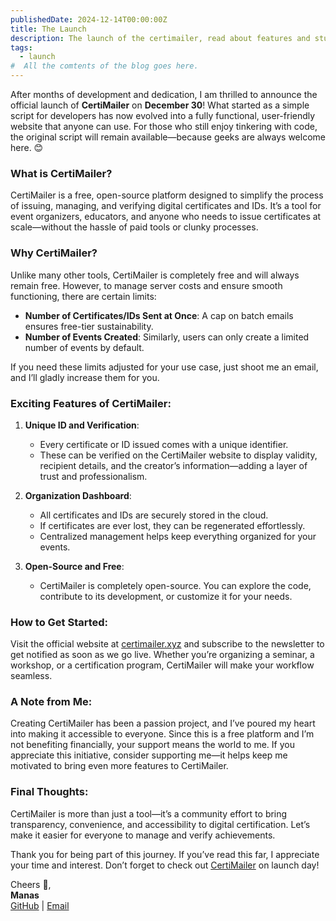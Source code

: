 ```yaml
---
publishedDate: 2024-12-14T00:00:00Z
title: The Launch
description: The launch of the certimailer, read about features and stuff.
tags:
  - launch
#  All the comtents of the blog goes here.
---
```


After months of development and dedication, I am thrilled to announce the official launch of **CertiMailer** on **December 30**! What started as a simple script for developers has now evolved into a fully functional, user-friendly website that anyone can use. For those who still enjoy tinkering with code, the original script will remain available—because geeks are always welcome here. 😊

### What is CertiMailer?

CertiMailer is a free, open-source platform designed to simplify the process of issuing, managing, and verifying digital certificates and IDs. It’s a tool for event organizers, educators, and anyone who needs to issue certificates at scale—without the hassle of paid tools or clunky processes.

### Why CertiMailer?

Unlike many other tools, CertiMailer is completely free and will always remain free. However, to manage server costs and ensure smooth functioning, there are certain limits:

- **Number of Certificates/IDs Sent at Once**: A cap on batch emails ensures free-tier sustainability.
- **Number of Events Created**: Similarly, users can only create a limited number of events by default.

If you need these limits adjusted for your use case, just shoot me an email, and I’ll gladly increase them for you.

### Exciting Features of CertiMailer:

1. **Unique ID and Verification**:
   - Every certificate or ID issued comes with a unique identifier.
   - These can be verified on the CertiMailer website to display validity, recipient details, and the creator’s information—adding a layer of trust and professionalism.

2. **Organization Dashboard**:
   - All certificates and IDs are securely stored in the cloud.
   - If certificates are ever lost, they can be regenerated effortlessly.
   - Centralized management helps keep everything organized for your events.

3. **Open-Source and Free**:
   - CertiMailer is completely open-source. You can explore the code, contribute to its development, or customize it for your needs.

### How to Get Started:

Visit the official website at [certimailer.xyz](https://certimailer.xyz) and subscribe to the newsletter to get notified as soon as we go live. Whether you’re organizing a seminar, a workshop, or a certification program, CertiMailer will make your workflow seamless.

### A Note from Me:

Creating CertiMailer has been a passion project, and I’ve poured my heart into making it accessible to everyone. Since this is a free platform and I’m not benefiting financially, your support means the world to me. If you appreciate this initiative, consider supporting me—it helps keep me motivated to bring even more features to CertiMailer.

### Final Thoughts:

CertiMailer is more than just a tool—it’s a community effort to bring transparency, convenience, and accessibility to digital certification. Let’s make it easier for everyone to manage and verify achievements.

Thank you for being part of this journey. If you’ve read this far, I appreciate your time and interest. Don’t forget to check out [CertiMailer](https://certimailer.xyz) on launch day!

Cheers 🥂,  
**Manas**  
[GitHub](https://github.com/scienmanas) | [Email](mailto:iamscientistmanas@gmail.com)  